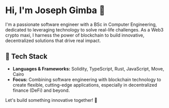 # Hi, I'm Joseph Gimba 👋

I'm a passionate software engineer with a BSc in Computer Engineering, dedicated to leveraging technology to solve real-life challenges. As a Web3 crypto maxi, I harness the power of blockchain to build innovative, decentralized solutions that drive real impact.

## 🔧 Tech Stack
- **Languages & Frameworks:** Solidity, TypeScript, Rust, JavaScript, Move, Cairo
- **Focus:** Combining software engineering with blockchain technology to create flexible, cutting-edge applications, especially in decentralized finance (DeFi) and beyond.

Let's build something innovative together! 🚀
